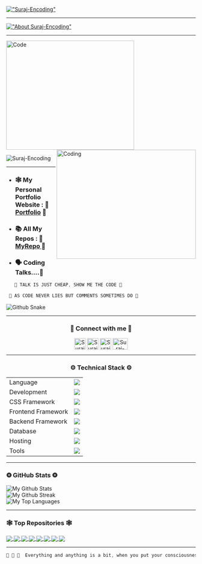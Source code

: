 <!-- Suraj-Encoding Readme File -->

<!-- About Me -->
[!["Suraj-Encoding"](https://readme-typing-svg.demolab.com?font=Fira+Code&weight=500&color=8706d1&size=25&duration=5000&pause=500&center=true&vCenter=true&width=900&lines=🌼+Hello!+I'm+Suraj+Dalvi+🌼;🌸+Welcome+To+The+World+Of+🌸;🪀+Suraj-Encoding+🪀)](https://git.io/typing-svg)
<hr>

[!["About Suraj-Encoding"](https://readme-typing-svg.demolab.com?font=Fira+Code&weight=500&color=c21998&size=25&duration=4000&pause=500&center=true&vCenter=true&width=800&lines=🟣+Third+Year+Student+🟣;😇+PCCOE+Pune+Campus+😇;🪀+CSE+Student+🪀;🔵+Coding+Enthusiast+🔵;🟢+Startup+Enthusiast+🟢;🕸️+Full+Stack+Web+Dev+🕸️)](https://git.io/typing-svg)
<hr>

<!-- Coding GIF -->
<p align="left">
<img align="center" alt="Code" width="340" height="290" src="https://c.tenor.com/_DOBjnGspYAAAAAM/code-coding.gif">
<img align="right" alt="Coding" width="370" height="290" src="https://media.tenor.com/rePDfDWO3XoAAAAd/hacking.gif">
</p>

<!-- Page Views -->
<p align="left"> <img src="https://komarev.com/ghpvc/?username=Suraj-Encoding&label=Profile%20views&color=5108bf&style=flat" alt="Suraj-Encoding" /> </p>

<hr>

<!-- Important Links -->
- ### **🕸️ My Personal Portfolio Website :** 🌸 [Portfolio](https://surajdalvi.me "Visit My Portfolio") 🌼

- ### **📚 All My Repos :** 🌸 [ MyRepo ](https://github.com/Suraj-Encoding?tab=repositories "My Repos") 🌼


<!-- Strong Lines -->
- ### **🗣️ Coding Talks....💐**
```Javascript
   🌸 TALK IS JUST CHEAP, SHOW ME THE CODE 🌸
```
```Javascript
 🌼 AS CODE NEVER LIES BUT COMMENTS SOMETIMES DO 🌼
```

<!-- Snake Eating -->
![Github Snake](https://user-images.githubusercontent.com/89845641/218791674-c52db856-24d2-429f-8867-170c365730d1.svg "Snake Eating My Contributions")
<hr>

<!-- My Social Media -->
<h3 align="center">🌸 Connect with me 🌸 </h3>
<p align="center">
<a href="https://www.linkedin.com/in/suraj-dalvi-929644247/" target="blank"><img align="center" src="https://cdn1.iconfinder.com/data/icons/logotypes/32/circle-linkedin-512.png" alt="Suraj Dalvi" height="30" width="30" /></a>
<a href="https://twitter.com/dalvisuraj116" target="blank"><img align="center" src="https://cdn1.iconfinder.com/data/icons/logotypes/32/twitter-512.png"  alt="Suraj-Encoding" height="30" width="30" /></a>
<a href="https://github.com/Suraj-Encoding" target="blank"><img align="center"
src="https://cdn4.iconfinder.com/data/icons/logos-brands-7/512/instagram_icon-instagram_buttoninstegram-512.png" alt="Suraj-Encoding" height="30" width="30" /></a>
<a href="https://github.com/Suraj-Encoding" target="blank"><img align="center" src="https://raw.githubusercontent.com/rahuldkjain/github-profile-readme-generator/master/src/images/icons/Social/github.svg" alt="Suraj-Encoding" height="30" width="40" /></a>
</p>

<hr>

<!-- Technical Skills -->
<h3 align="center"> ⚙️ Technical Stack ⚙️ </h3>
<table align="center">
<tr>
<td>Language</td>
<td> <a href="https://skillicons.dev">
    <img src="https://skillicons.dev/icons?i=c,cpp,java,python" />
</a> 
</td>
</tr>

<tr>
<td>Development</td>
<td> <a href="https://skillicons.dev">
    <img src="https://skillicons.dev/icons?i=html,css,scss,javascript" />
  </a>
</td>
</tr>

<tr>
<td>CSS Framework</td>
<td> <a href="https://skillicons.dev">
    <img src="https://skillicons.dev/icons?i=bootstrap,tailwind" />
  </a>
 </td>
</tr>

<tr>
<td>Frontend Framework</td>
<td> <a href="https://skillicons.dev">
    <img src="https://skillicons.dev/icons?i=react,angular" />
  </a>
 </td>
</tr>

<tr>
<td>Backend Framework</td>
<td> <a href="https://skillicons.dev">
    <img src="https://skillicons.dev/icons?i=nodejs,express,mongodb" />
   </a>
</td>
</tr>

<tr>
<td>Database</td>
<td> <a href="https://skillicons.dev">
    <img src="https://skillicons.dev/icons?i=mysql,mongodb" />
  </a>
 </td>
</tr>

<tr>
<td>Hosting</td>
<td> <a href="https://skillicons.dev">
    <img src="https://skillicons.dev/icons?i=vercel,netlify,firebase,github,aws" />
  </a>
</td>
</tr>

<tr>
<td>Tools</td>
<td> <a href="https://skillicons.dev">
    <img src="https://skillicons.dev/icons?i=git,github,vscode,eclipse,androidstudio,docker,replit,stackoverflow" />
  </a>
</td>
</tr>
</table>

<hr>

<!-- My Github Stats -->
### ❂ **GitHub Stats** ❂
![My Github Stats](https://github-readme-stats.vercel.app/api?username=Suraj-Encoding&theme=midnight-purple&hide_border=false&include_all_commits=false&count_private=false "Suraj-Encoding Github Stats")<br/>
![My Github Streak](https://github-readme-streak-stats.herokuapp.com/?user=Suraj-Encoding&theme=midnight-purple&hide_border=false "Suraj-Encoding Github Streak")<br/>
![My Top Languages](https://github-readme-stats.vercel.app/api/top-langs/?username=Suraj-Encoding&theme=midnight-purple&hide_border=false&include_all_commits=false&count_private=false&layout=compact "Suraj-Encoding Top Languages")

<hr>

<!-- My Top Repos -->
### 🕸️ **Top Repositories** 🕸️
<a href="https://github.com/Suraj-Encoding/Suraj-Encoding">
  <img align="center" src="https://github-readme-stats.vercel.app/api/pin/?username=Suraj-Encoding&repo=Suraj-Encoding&theme=buefy" />
</a>
<a href="https://github.com/Suraj-Encoding/">
  <img align="center" src="https://github-readme-stats.vercel.app/api/pin/?username=Suraj-Encoding&repo=Android&theme=buefy" />
</a>
<a href="https://github.com/Suraj-Encoding/">
  <img align="center" src="https://github-readme-stats.vercel.app/api/pin/?username=Suraj-Encoding&repo=Angular-Todo&theme=buefy" />
</a>
<a href="https://github.com/Suraj-Encoding/">
  <img align="center" src="https://github-readme-stats.vercel.app/api/pin/?username=Suraj-Encoding&repo=Personal-Portfolio&theme=buefy" />
</a>
<a href="https://github.com/Suraj-Encoding/">
  <img align="center" src="https://github-readme-stats.vercel.app/api/pin/?username=Suraj-Encoding&repo=React-Todo&theme=buefy" />
</a>
<a href="https://github.com/Suraj-Encoding/">
  <img align="center" src="https://github-readme-stats.vercel.app/api/pin/?username=Suraj-Encoding&repo=TaskBit&theme=buefy" />
</a>
<a href="https://github.com/Suraj-Encoding/">
  <img align="center" src="https://github-readme-stats.vercel.app/api/pin/?username=Suraj-Encoding&repo=DSA&theme=buefy" />
</a>
<a href="https://github.com/Suraj-Encoding/">
  <img align="center" src="https://github-readme-stats.vercel.app/api/pin/?username=Suraj-Encoding&repo=OOPS&theme=buefy" />
</a>

<hr>

<!-- My Own Quote -->
```Javascript
🌼 🌺 🌸  Everything and anything is a bit, when you put your consciousness in it  🌼 🌺 🌸
```
